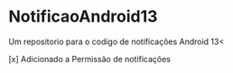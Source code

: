 # NotificaoAndroid13
Um repositorio para o codigo de notificações Android 13&lt;

[x] Adicionado a Permissão de notificações

